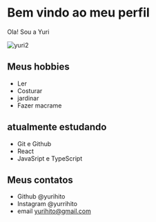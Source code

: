 # Bem vindo ao meu perfil

Ola! Sou a Yuri

![yuri2](https://user-images.githubusercontent.com/111403401/185279035-eb1731c8-a849-4427-84a7-b5cca7cca26d.jpg)

## Meus hobbies

- Ler
- Costurar
- jardinar
- Fazer macrame

## atualmente estudando

- Git e Github
- React
- JavaSript e TypeScript

## Meus contatos

- Github @yurihito
- Instagram @yurrihito
- email yurihito@gmail.com


